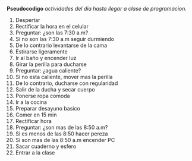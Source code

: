 **Pseudocodigo** *actividades del dia hasta llegar a clase de programacion.*

1. Despertar
2. Rectificar la hora en el celular
3. Preguntar: ¿son las 7:30 a.m?
4. Si no son las 7:30 a.m seguir durmiendo
5. De lo contrario levantarse de la cama 
6. Estirarse ligeramente 
7. Ir al baño y encender luz
8. Girar la perilla para ducharse
9. Preguntar: ¿agua caliente?
10. Si no esta caliente, mover mas la perilla
11. De lo contrario, ducharse con regularidad 
12. Salir de la ducha y secar cuerpo
13. Ponerse ropa comoda
14. Ir a la cocina 
15. Preparar desayuno basico
16. Comer en 15 min
17. Rectificar hora
18. Preguntar: ¿son mas de las 8:50 a.m?
19. Si es menos de las 8:50 hacer pereza
20. Si son mas de las 8:50 a.m encender PC
21. Sacar cuaderno y esfero  
22. Entrar a la clase
